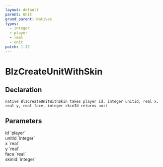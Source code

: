 ```yaml
---
layout: default
parent: Unit
grand_parent: Natives
types:
  - integer
  - player
  - real
  - unit
patch: 1.32
---
```


# BlzCreateUnitWithSkin

## Declaration

```
native BlzCreateUnitWithSkin takes player id, integer unitid, real x, real y, real face, integer skinId returns unit
```

## Parameters
<dl>
  <dt>id `player`</dt>
  <dd></dd>

  <dt>unitid `integer`</dt>
  <dd></dd>

  <dt>x `real`</dt>
  <dd></dd>

  <dt>y `real`</dt>
  <dd></dd>

  <dt>face `real`</dt>
  <dd></dd>

  <dt>skinId `integer`</dt>
  <dd></dd>
</dl>